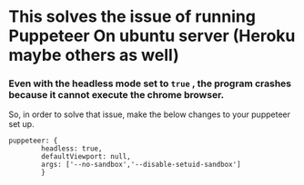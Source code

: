 # This solves the issue of running Puppeteer On ubuntu server (Heroku maybe others as well)

### Even with the headless mode set to `true` , the program crashes because it cannot execute the chrome browser.
 So, in order to solve that issue, make the below changes to your puppeteer set up.

```
puppeteer: {
        headless: true,
        defaultViewport: null,
        args: ['--no-sandbox','--disable-setuid-sandbox']
        }
